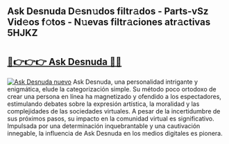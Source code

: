 ## Ask Desnuda D𝚎sn𝚞dos filtr𝚊dos - Parts-vSz Vid𝚎os f𝚘tos - N𝚞evas filtr𝚊ciones atr𝚊ctivas 5HJKZ

# <h2><a href="http://mb8704v.tromn.icu/?c=Ask+Desnuda">🔗👉👉👉 Ask Desnuda 🔗🔗</a></h2>

[![Ask Desnuda nuevo](https://i.imgur.com/pEAQMta.gif)](http://mb8704v.tromn.icu/?c=Ask+Desnuda)
Ask Desnuda, una personalidad intrigante y enigmática, elude la categorización simple. Su método poco ortodoxo de crear una persona en línea ha magnetizado y ofendido a los espectadores, estimulando debates sobre la expresión artística, la moralidad y las complejidades de las sociedades virtuales. A pesar de la incertidumbre de sus próximos pasos, su impacto en la comunidad virtual es significativo. Impulsada por una determinación inquebrantable y una cautivación innegable, la influencia de Ask Desnuda en los medios digitales es pionera.
